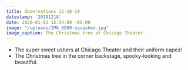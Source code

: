 ```yaml
---
title: Observations 12-18-19
datestamp: '20191218'
date: 2020-01-02 12:54:00 -06:00
image: "/uploads/IMG_0889-squashed.jpg"
image_caption: The Christmas tree at Chicago Theater.
---
```


- The super sweet ushers at Chicago Theater and their uniform capes!
- The Christmas tree in the corner backstage, spooky-looking and beautiful.
